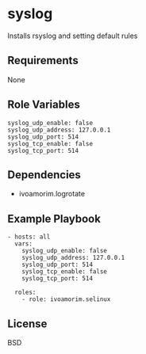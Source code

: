 syslog
=========

Installs rsyslog and setting default rules

Requirements
------------

None

Role Variables
--------------
```
syslog_udp_enable: false
syslog_udp_address: 127.0.0.1
syslog_udp_port: 514
syslog_tcp_enable: false
syslog_tcp_port: 514
```

Dependencies
------------

- ivoamorim.logrotate

Example Playbook
----------------
```
- hosts: all
  vars:
    syslog_udp_enable: false
    syslog_udp_address: 127.0.0.1
    syslog_udp_port: 514
    syslog_tcp_enable: false
    syslog_tcp_port: 514

  roles:
    - role: ivoamorim.selinux
```

License
-------

BSD
